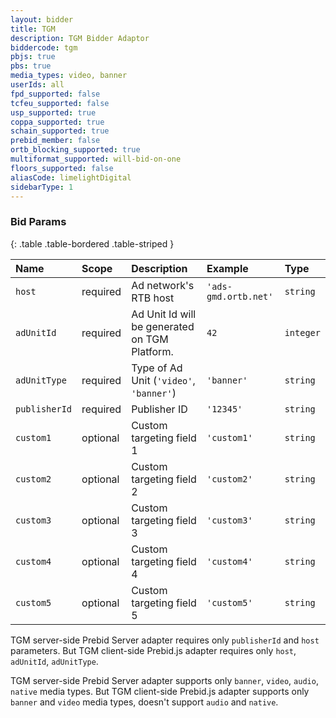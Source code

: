 ```yaml
---
layout: bidder
title: TGM
description: TGM Bidder Adaptor
biddercode: tgm
pbjs: true
pbs: true
media_types: video, banner
userIds: all
fpd_supported: false
tcfeu_supported: false
usp_supported: true
coppa_supported: true
schain_supported: true
prebid_member: false
ortb_blocking_supported: true
multiformat_supported: will-bid-on-one
floors_supported: false
aliasCode: limelightDigital
sidebarType: 1
---
```


### Bid Params

{: .table .table-bordered .table-striped }

| Name          | Scope    | Description                                   | Example              | Type      |
|:--------------|:---------|:----------------------------------------------|:---------------------|:----------|
| `host`        | required | Ad network's RTB host                         | `'ads-gmd.ortb.net'` | `string`  |
| `adUnitId`    | required | Ad Unit Id will be generated on TGM Platform. | `42`                 | `integer` |
| `adUnitType`  | required | Type of Ad Unit (`'video'`, `'banner'`)       | `'banner'`           | `string`  |
| `publisherId` | required | Publisher ID                                  | `'12345'`            | `string`  |
| `custom1`     | optional | Custom targeting field 1                      | `'custom1'`          | `string`  |
| `custom2`     | optional | Custom targeting field 2                      | `'custom2'`          | `string`  |
| `custom3`     | optional | Custom targeting field 3                      | `'custom3'`          | `string`  |
| `custom4`     | optional | Custom targeting field 4                      | `'custom4'`          | `string`  |
| `custom5`     | optional | Custom targeting field 5                      | `'custom5'`          | `string`  |

TGM server-side Prebid Server adapter requires only `publisherId` and `host` parameters. But TGM client-side Prebid.js adapter requires only `host`, `adUnitId`, `adUnitType`.

TGM server-side Prebid Server adapter supports only `banner`, `video`, `audio`, `native` media types. But TGM client-side Prebid.js adapter supports only `banner` and `video` media types, doesn't support `audio` and `native`.
